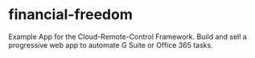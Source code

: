 # financial-freedom
Example App for the Cloud-Remote-Control Framework. Build and sell a progressive web app to automate G Suite or Office 365 tasks.


